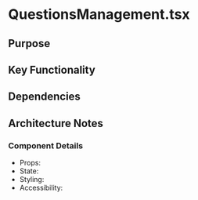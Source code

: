 # QuestionsManagement.tsx

## Purpose

## Key Functionality

## Dependencies

## Architecture Notes

### Component Details
- Props: 
- State: 
- Styling: 
- Accessibility: 
